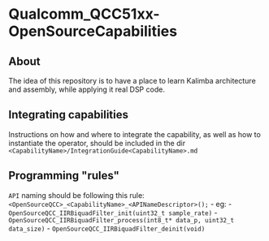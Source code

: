 # Qualcomm_QCC51xx-OpenSourceCapabilities


## About

The idea of this repository is to have a place to learn Kalimba architecture and assembly, while applying it real DSP code. 

## Integrating capabilities

Instructions on how and where to integrate the capability, as well as how to instantiate the operator, should be included in the dir `<CapabilityName>/IntegrationGuide<CapabilityName>.md`

## Programming "rules" 

`API` naming should be following this rule: `<OpenSourceQCC>_<CapabilityName>_<APINameDescriptor>();`
    - eg: 
      - `OpenSourceQCC_IIRBiquadFilter_init(uint32_t sample_rate)`
      - `OpenSourceQCC_IIRBiquadFilter_process(int8_t* data_p, uint32_t data_size)`
      - `OpenSourceQCC_IIRBiquadFilter_deinit(void)`